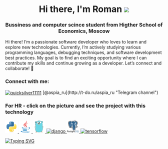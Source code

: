 <h1 align="center">Hi there, I'm Roman
<img src="https://github.com/blackcater/blackcater/raw/main/images/Hi.gif" height="32"/></h1>
<h3 align="center">Bussiness and computer scince student from Higther School of Economics, Moscow</h3>

Hi there! I’m a passionate software developer who loves to learn and explore new technologies. Currently, I’m actively studying various programming languages, debugging techniques, and software development best practices. My goal is to find an exciting opportunity where I can contribute my skills and continue growing as a developer. Let’s connect and collaborate! 🚀

<h3 align="left">Connect with me:</h3>
<p align="left">
<a href="https://discord.gg/quicksilver11111](https://discordapp.com/users/697279657820684388" target="blank"><img align="center" src="https://github.com/QuickSilver-1/logo/blob/main/discord-icon-svgrepo-com.svg" alt="quicksilver11111" height="30" width="40" /></a>
[@aspia_ru](http://t-do.ru/aspia_ru "Telegram channel")
</p>


<h3 align="left">For HR - click on the picture and see the project with this technology</h3>
<p align="left"> <a href="https://www.python.org" target="_blank" rel="noreferrer"> <img src="https://raw.githubusercontent.com/devicons/devicon/master/icons/python/python-original.svg" alt="python" width="40" height="40"/> </a> <a href="https://www.java.com" target="_blank" rel="noreferrer"> <img src="https://raw.githubusercontent.com/devicons/devicon/master/icons/java/java-original.svg" alt="java" width="40" height="40"/> </a><a href="https://golang.org" target="_blank" rel="noreferrer"> <img src="https://raw.githubusercontent.com/devicons/devicon/master/icons/go/go-original.svg" alt="go" width="40" height="40"/> </a> <a href="https://www.djangoproject.com/" target="_blank" rel="noreferrer"> <img src="https://cdn.worldvectorlogo.com/logos/django.svg" alt="django" width="40" height="40"/> </a> <a href="https://www.postgresql.org" target="_blank" rel="noreferrer"> <img src="https://raw.githubusercontent.com/devicons/devicon/master/icons/postgresql/postgresql-original-wordmark.svg" alt="postgresql" width="40" height="40"/> </a>  <a href="https://www.tensorflow.org" target="_blank" rel="noreferrer"> <img src="https://www.vectorlogo.zone/logos/tensorflow/tensorflow-icon.svg" alt="tensorflow" width="40" height="40"/> </a> </p>

[![Typing SVG](https://readme-typing-svg.herokuapp.com?color=%2336BCF7&lines=Don't+worry+be+happy)](https://git.io/typing-svg)
